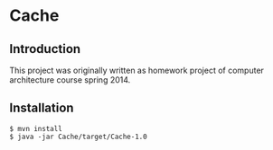 # Cache
## Introduction
This project was originally written as homework project of computer architecture course spring 2014.
## Installation
```
$ mvn install
$ java -jar Cache/target/Cache-1.0
```
